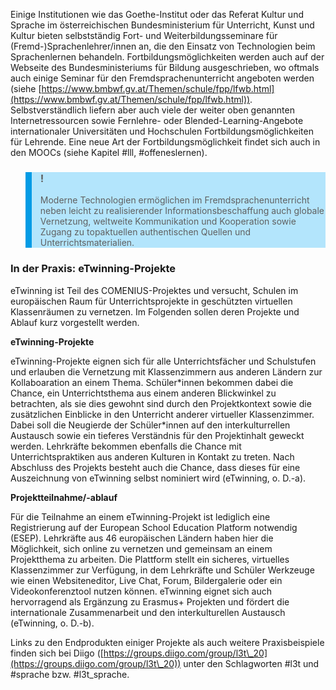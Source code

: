 <!-- filename: 07_Fort-und_Weiterbildungsmoeglichkeiten_fuer_Fremdsprachenlehrer-innen_im_Web.md -->
<!-- title: Fort-und Weiterbildungsmöglichkeiten für Fremdsprachenlehrer/innen im Web -->

Einige Institutionen wie das Goethe-Institut oder das Referat Kultur und Sprache im österreichischen Bundesministerium für Unterricht, Kunst und Kultur bieten selbstständig Fort- und Weiterbildungsseminare für (Fremd-)Sprachenlehrer/innen an, die den Einsatz von Technologien beim Sprachenlernen behandeln. Fortbildungsmöglichkeiten werden auch auf der Webseite des Bundesministeriums für Bildung ausgeschrieben, wo oftmals auch einige Seminar für den Fremdsprachenunterricht angeboten werden (siehe [https://www.bmbwf.gv.at/Themen/schule/fpp/lfwb.html](https://www.bmbwf.gv.at/Themen/schule/fpp/lfwb.html)). Selbstverständlich liefern aber auch viele der weiter oben genannten Internetressourcen sowie Fernlehre- oder Blended-Learning-Angebote internationaler Universitäten und Hochschulen Fortbildungsmöglichkeiten für Lehrende. Eine neue Art der Fortbildungsmöglichkeit findet sich auch in den MOOCs (siehe Kapitel #lll, #offeneslernen).

<blockquote style="background: #B3E5FC; border-left: 10px solid #039BE5">

### !

Moderne Technologien ermöglichen im Fremdsprachenunterricht neben leicht zu realisierender Informationsbeschaffung auch globale Vernetzung, weltweite Kommunikation und Kooperation sowie Zugang zu topaktuellen authentischen Quellen und Unterrichtsmaterialien.

</blockquote>

### In der Praxis: eTwinning-Projekte

eTwinning ist Teil des COMENIUS-Projektes und versucht, Schulen im europäischen Raum für Unterrichtsprojekte in geschützten virtuellen Klassenräumen zu vernetzen. Im Folgenden sollen deren Projekte und Ablauf kurz vorgestellt werden.

</blockquote>

**eTwinning-Projekte**

eTwinning-Projekte eignen sich für alle Unterrichtsfächer und Schulstufen und erlauben die Vernetzung mit Klassenzimmern aus anderen Ländern zur Kollaboaration an einem Thema. Schüler\*innen bekommen dabei die Chance, ein Unterrichtsthema aus einem anderen Blickwinkel zu betrachten, als sie dies gewohnt sind durch den Projektkontext sowie die zusätzlichen Einblicke in den Unterricht anderer virtueller Klassenzimmer. Dabei soll die Neugierde der Schüler\*innen auf den interkulturrellen Austausch sowie ein tieferes Verständnis für den Projektinhalt geweckt werden. Lehrkräfte bekommen ebenfalls die Chance mit Unterrichtspraktiken aus anderen Kulturen in Kontakt zu treten. Nach Abschluss des Projekts besteht auch die Chance, dass dieses für eine Auszeichnung von eTwinning selbst nominiert wird (eTwinning, o. D.-a).

**Projektteilnahme/-ablauf**

Für die Teilnahme an einem eTwinning-Projekt ist lediglich eine Registrierung auf der European School Education Platform notwendig (ESEP). Lehrkräfte aus 46 europäischen Ländern haben hier die Möglichkeit, sich online zu vernetzen und gemeinsam an einem Projektthema zu arbeiten. Die Plattform stellt ein sicheres, virtuelles Klassenzimmer zur Verfügung, in dem Lehrkräfte und Schüler Werkzeuge wie einen Websiteneditor, Live Chat, Forum, Bildergalerie oder ein Videokonferenztool nutzen können. eTwinning eignet sich auch hervorragend als Ergänzung zu Erasmus+ Projekten und fördert die internationale Zusammenarbeit und den interkulturellen Austausch (eTwinning, o. D.-b).

Links zu den Endprodukten einiger Projekte als auch weitere Praxisbeispiele finden sich bei Diigo ([https://groups.diigo.com/group/l3t\_20](https://groups.diigo.com/group/l3t\_20)) unter den Schlagworten #l3t und #sprache bzw. #l3t_sprache.
